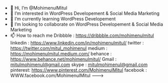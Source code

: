 - 👋 Hi, I’m @MohimenulMitul
- 👀 I’m interested in WordPress Developement & Social Media Marketing
- 🌱 I’m currently learning WordPress Developement
- 💞️ I’m looking to collaborate on WordPress Developement & Social Media Marketing 
- 📫 How to reach me 
Dribbble : https://dribbble.com/mohimenulmitul
linkedin : https://www.linkedin.com/in/mohimenulmitul/
twitter  : https://twitter.com/mitul_mohimenul
medium   : https://mohimenulmitul.medium.com/
behance  : https://www.behance.net/mohimenulmitul/
Gmail    : mitulmohimenul@gmail.com 
skype    : mitulmohimenul@gmail.com
pinterest: https://www.pinterest.com/MohimenulMitul
facebook : WWW.facebook.com/MohimenulMitul
--->

